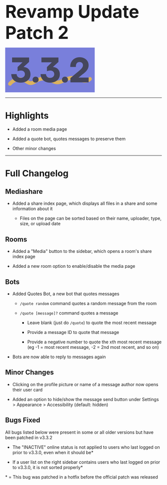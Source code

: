 <h1 style="font-size:4em;margin-bottom:0.25em;">
    Revamp Update Patch 2
</h1>

<img src="/public/v3.3.2.svg" height="10%" alt="v3.3.1">

<!-- <hr>

Released on Sunday, February 4th, 2024 -->

<hr>

<style>
    h1 {
        font-size: 2em;
    }
</style>

# Highlights

- Added a room media page

- Added a quote bot, quotes messages to preserve them

- Other minor changes

<hr>

# Full Changelog

## Mediashare

- Added a share index page, which displays all files in a share and some information about it

  - Files on the page can be sorted based on their name, uploader, type, size, or upload date

## Rooms

- Added a "Media" button to the sidebar, which opens a room's share index page

- Added a new room option to enable/disable the media page

## Bots

- Added Quotes Bot, a new bot that quotes messages

  - `/quote random` command quotes a random message from the room

  - `/quote [message]?` command quotes a message

    - Leave blank (just do `/quote`) to quote the most recent message

    - Provide a message ID to quote that message

    - Provide a negative number to quote the xth most recent message (eg -1 = most recent message, -2 = 2nd most recent, and so on)

- Bots are now able to reply to messages again

## Minor Changes

- Clicking on the profile picture or name of a message author now opens their user card

- Added an option to hide/show the message send button under Settings > Appearance > Accessibility (default: hidden)

## Bugs Fixed

All bugs listed below were present in some or all older versions but have been patched in v3.3.2

- The "INACTIVE" online status is not applied to users who last logged on prior to v3.3.0, even when it should be*

- If a user list on the right sidebar contains users who last logged on prior to v3.3.0, it is not sorted properly*

\* = This bug was patched in a hotfix before the official patch was released
